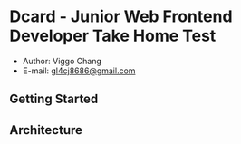 # Dcard - Junior Web Frontend Developer Take Home Test 
+ Author: Viggo Chang
+ E-mail: <gl4cj8686@gmail.com> 

## Getting Started

## Architecture